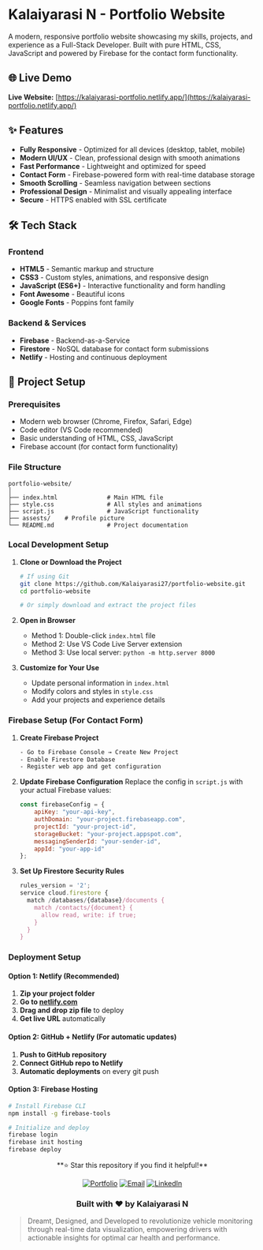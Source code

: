 # Kalaiyarasi N - Portfolio Website

A modern, responsive portfolio website showcasing my skills, projects, and experience as a Full-Stack Developer. Built with pure HTML, CSS, JavaScript and powered by Firebase for the contact form functionality.

## 🌐 Live Demo

**Live Website:** [https://kalaiyarasi-portfolio.netlify.app/](https://kalaiyarasi-portfolio.netlify.app/)

## ✨ Features

- **Fully Responsive** - Optimized for all devices (desktop, tablet, mobile)
- **Modern UI/UX** - Clean, professional design with smooth animations
- **Fast Performance** - Lightweight and optimized for speed
- **Contact Form** - Firebase-powered form with real-time database storage
- **Smooth Scrolling** - Seamless navigation between sections
- **Professional Design** - Minimalist and visually appealing interface
- **Secure** - HTTPS enabled with SSL certificate

## 🛠️ Tech Stack

### Frontend
- **HTML5** - Semantic markup and structure
- **CSS3** - Custom styles, animations, and responsive design
- **JavaScript (ES6+)** - Interactive functionality and form handling
- **Font Awesome** - Beautiful icons
- **Google Fonts** - Poppins font family

### Backend & Services
- **Firebase** - Backend-as-a-Service
- **Firestore** - NoSQL database for contact form submissions
- **Netlify** - Hosting and continuous deployment

## 🚀 Project Setup

### Prerequisites
- Modern web browser (Chrome, Firefox, Safari, Edge)
- Code editor (VS Code recommended)
- Basic understanding of HTML, CSS, JavaScript
- Firebase account (for contact form functionality)

### File Structure
```
portfolio-website/
│
├── index.html              # Main HTML file
├── style.css               # All styles and animations
├── script.js               # JavaScript functionality
├── assests/    # Profile picture
└── README.md               # Project documentation
```

### Local Development Setup

1. **Clone or Download the Project**
   ```bash
   # If using Git
   git clone https://github.com/Kalaiyarasi27/portfolio-website.git
   cd portfolio-website
   
   # Or simply download and extract the project files
   ```

2. **Open in Browser**
   - Method 1: Double-click `index.html` file
   - Method 2: Use VS Code Live Server extension
   - Method 3: Use local server: `python -m http.server 8000`

3. **Customize for Your Use**
   - Update personal information in `index.html`
   - Modify colors and styles in `style.css`
   - Add your projects and experience details

### Firebase Setup (For Contact Form)

1. **Create Firebase Project**
   ```bash
   - Go to Firebase Console → Create New Project
   - Enable Firestore Database
   - Register web app and get configuration
   ```

2. **Update Firebase Configuration**
   Replace the config in `script.js` with your actual Firebase values:
   ```javascript
   const firebaseConfig = {
       apiKey: "your-api-key",
       authDomain: "your-project.firebaseapp.com",
       projectId: "your-project-id",
       storageBucket: "your-project.appspot.com",
       messagingSenderId: "your-sender-id",
       appId: "your-app-id"
   };
   ```

3. **Set Up Firestore Security Rules**
   ```javascript
   rules_version = '2';
   service cloud.firestore {
     match /databases/{database}/documents {
       match /contacts/{document} {
         allow read, write: if true;
       }
     }
   }
   ```

### Deployment Setup

#### Option 1: Netlify (Recommended)
1. **Zip your project folder**
2. **Go to [netlify.com](https://netlify.com)**
3. **Drag and drop zip file** to deploy
4. **Get live URL** automatically

#### Option 2: GitHub + Netlify (For automatic updates)
1. **Push to GitHub repository**
2. **Connect GitHub repo to Netlify**
3. **Automatic deployments** on every git push

#### Option 3: Firebase Hosting
```bash
# Install Firebase CLI
npm install -g firebase-tools

# Initialize and deploy
firebase login
firebase init hosting
firebase deploy
```




<div align="center">
**⭐ Star this repository if you find it helpful!**


[![Portfolio](https://img.shields.io/badge/🌐_Visit_Portfolio-kalaiyarasi--portfolio.netlify.app-blue)](https://kalaiyarasi-portfolio.netlify.app/)
[![Email](https://img.shields.io/badge/📧_Email-kalaiyarasi385@gmail.com-red)](mailto:kalaiyarasi385@gmail.com)
[![LinkedIn](https://img.shields.io/badge/💼_LinkedIn-Connect-blue)](https://www.linkedin.com/in/kalaiyarasi-nagarajan-80a37b267/)
### **Built with ❤️ by Kalaiyarasi N**


</div>





> Dreamt, Designed, and Developed to revolutionize vehicle monitoring through real-time data visualization, empowering drivers with actionable insights for optimal car health and performance.
